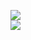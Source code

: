 [![](https://img.shields.io/badge/Made%20With-Github%20Spray-lightgrey.svg?style=for-the-badge&logo=github)](https://github.com/Annihil/github-spray#24066)  
[![](https://i.imgur.com/2DrTn0Z.gif)](https://github.com/Annihil/github-spray)
